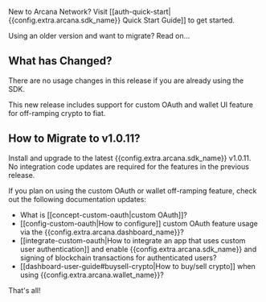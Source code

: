 New to Arcana Network? Visit [[auth-quick-start|{{config.extra.arcana.sdk_name}} Quick Start Guide]] to get started. 

Using an older version and want to migrate? Read on...

## What has Changed?

There are no usage changes in this release if you are already using the SDK. 

This new release includes support for custom OAuth and wallet UI feature for off-ramping crypto to fiat.

## How to Migrate to v1.0.11?

Install and upgrade to the latest {{config.extra.arcana.sdk_name}} v1.0.11. No integration code updates are required for the features in the previous release.  

If you plan on using the custom OAuth or wallet off-ramping feature, check out the following documentation updates:

* What is [[concept-custom-oauth|custom OAuth]]?
* [[config-custom-oauth|How to configure]] custom OAuth feature usage via the {{config.extra.arcana.dashboard_name}}?
* [[integrate-custom-oauth|How to integrate an app that uses custom user authentication]] and enable {{config.extra.arcana.sdk_name}} and signing of blockchain transactions for authenticated users?
* [[dashboard-user-guide#buysell-crypto|How to buy/sell crypto]] when using {{config.extra.arcana.wallet_name}}? 

That's all!